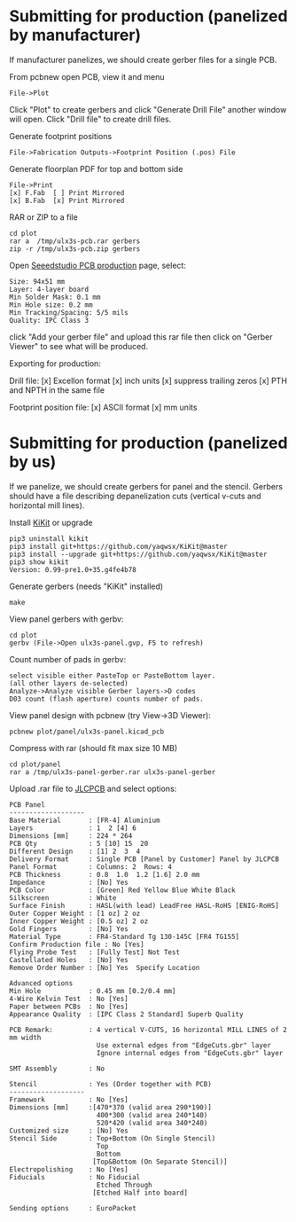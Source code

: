 # Submitting for production (panelized by manufacturer)

If manufacturer panelizes, we should create
gerber files for a single PCB.

From pcbnew open PCB, view it and menu

    File->Plot

Click "Plot" to create gerbers and click "Generate Drill File"
another window will open. Click "Drill file" to create drill files.

Generate footprint positions

    File->Fabrication Outputs->Footprint Position (.pos) File

Generate floorplan PDF for top and bottom side

    File->Print
    [x] F.Fab  [ ] Print Mirrored
    [x] B.Fab  [x] Print Mirrored

RAR or ZIP to a file

    cd plot
    rar a  /tmp/ulx3s-pcb.rar gerbers
    zip -r /tmp/ulx3s-pcb.zip gerbers

Open [Seeedstudio PCB production](https://www.seeedstudio.com/fusion_pcb.html)
page, select:

    Size: 94x51 mm
    Layer: 4-layer board
    Min Solder Mask: 0.1 mm
    Min Hole size: 0.2 mm
    Min Tracking/Spacing: 5/5 mils
    Quality: IPC Class 3

click "Add your gerber file" and upload this rar file then
click on "Gerber Viewer" to see what will be produced.

Exporting for production:

Drill file:
[x] Excellon format
[x] inch units
[x] suppress trailing zeros
[x] PTH and NPTH in the same file

Footprint position file:
[x] ASCII format
[x] mm units

# Submitting for production (panelized by us)

If we panelize, we should create gerbers for panel
and the stencil. Gerbers should have a file describing
depanelization cuts (vertical v-cuts and horizontal mill
lines).

Install [KiKit](https://github.com/yaqwsx/KiKit) or upgrade

    pip3 uninstall kikit
    pip3 install git+https://github.com/yaqwsx/KiKit@master
    pip3 install --upgrade git+https://github.com/yaqwsx/KiKit@master
    pip3 show kikit
    Version: 0.99-pre1.0+35.g4fe4b78

Generate gerbers (needs "KiKit" installed)

    make

View panel gerbers with gerbv:

    cd plot
    gerbv (File->Open ulx3s-panel.gvp, F5 to refresh)

Count number of pads in gerbv:

    select visible either PasteTop or PasteBottom layer.
    (all other layers de-selected)
    Analyze->Analyze visible Gerber layers->D codes
    D03 count (flash aperture) counts number of pads.

View panel design with pcbnew (try View->3D Viewer):

    pcbnew plot/panel/ulx3s-panel.kicad_pcb

Compress with rar (should fit max size 10 MB)

    cd plot/panel
    rar a /tmp/ulx3s-panel-gerber.rar ulx3s-panel-gerber

Upload .rar file to [JLCPCB](http://jlcpcb.com) and select options:

    PCB Panel
    -------------------
    Base Material       : [FR-4] Aluminium
    Layers              : 1  2 [4] 6
    Dimensions [mm]     : 224 * 264
    PCB Qty             : 5 [10] 15  20
    Different Design    : [1] 2  3  4
    Delivery Format     : Single PCB [Panel by Customer] Panel by JLCPCB
    Panel Format        : Columns: 2  Rows: 4
    PCB Thickness       : 0.8  1.0  1.2 [1.6] 2.0 mm
    Impedance           : [No] Yes
    PCB Color           : [Green] Red Yellow Blue White Black
    Silkscreen          : White
    Surface Finish      : HASL(with lead) LeadFree HASL-RoHS [ENIG-RoHS]
    Outer Copper Weight : [1 oz] 2 oz
    Inner Copper Weight : [0.5 oz] 2 oz
    Gold Fingers        : [No] Yes
    Material Type       : FR4-Standard Tg 130-145C [FR4 TG155] 
    Confirm Production file : No [Yes]
    Flying Probe Test   : [Fully Test] Not Test
    Castellated Holes   : [No] Yes
    Remove Order Number : [No] Yes  Specify Location

    Advanced options
    Min Hole            : 0.45 mm [0.2/0.4 mm]
    4-Wire Kelvin Test  : No [Yes]
    Paper between PCBs  : No [Yes]
    Appearance Quality  : [IPC Class 2 Standard] Superb Quality

    PCB Remark:         : 4 vertical V-CUTS, 16 horizontal MILL LINES of 2 mm width
                          Use external edges from "EdgeCuts.gbr" layer
                          Ignore internal edges from "EdgeCuts.gbr" layer

    SMT Assembly        : No

    Stencil             : Yes (Order together with PCB)
    -------------------
    Framework           : No [Yes]
    Dimensions [mm]     :[470*370 (valid area 290*190)]
                          400*300 (valid area 240*140)
                          520*420 (valid area 340*240)
    Customized size     : [No] Yes
    Stencil Side        : Top+Bottom (On Single Stencil)
                          Top
                          Bottom 
                         [Top&Bottom (On Separate Stencil)]
    Electropolishing    : No [Yes]
    Fiducials           : No Fiducial
                          Etched Through
                         [Etched Half into board]

    Sending options     : EuroPacket
